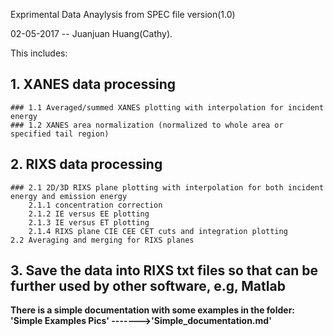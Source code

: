 Exprimental Data Anaylysis from SPEC file version(1.0)

02-05-2017 -- Juanjuan Huang(Cathy). 

This includes: 

## 1.  XANES data processing
    ### 1.1 Averaged/summed XANES plotting with interpolation for incident energy
    ### 1.2 XANES area normalization (normalized to whole area or specified tail region)
## 2. RIXS data processing
    ### 2.1 2D/3D RIXS plane plotting with interpolation for both incident energy and emission energy
        2.1.1 concentration correction
        2.1.2 IE versus EE plotting 
        2.1.3 IE versus ET plotting 
        2.1.4 RIXS plane CIE CEE CET cuts and integration plotting
    2.2 Averaging and merging for RIXS planes
## 3. Save the data into RIXS txt files so that can be further used by other software, e.g, Matlab

<b>There is a simple documentation with some examples in the folder: 'Simple Examples Pics'<b/>
<b>------->'Simple_documentation.md'<b/>
